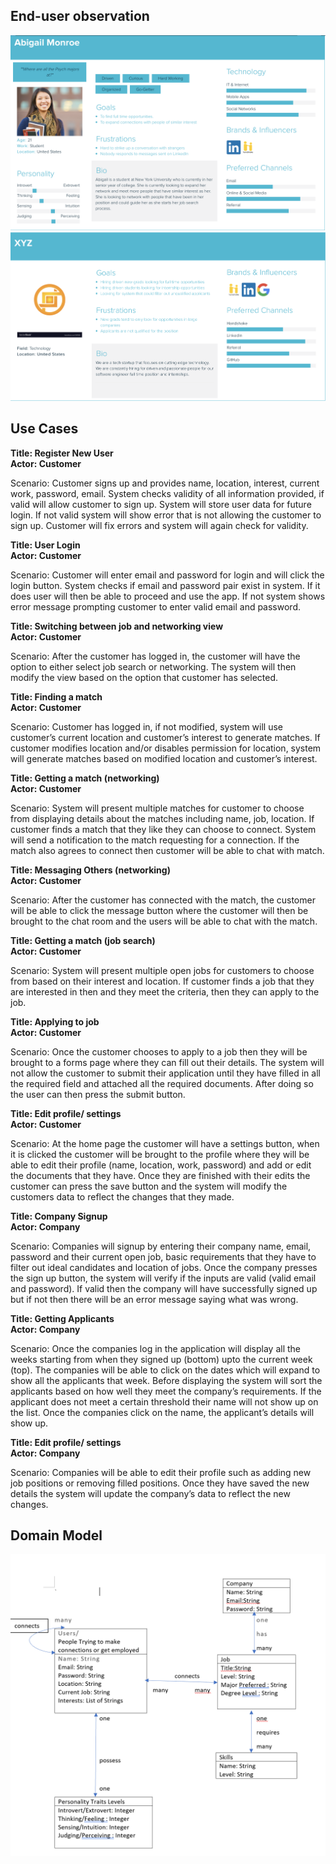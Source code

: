 ## End-user observation
![](images/end-user1.png)
![](images/end-user2.png)










## Use Cases

**Title: Register New User <br>
Actor: Customer**

Scenario: Customer signs up and provides name, location, interest, current work, password, email. System checks validity of all information provided, if valid will allow customer to sign up. System will store user data for future login. If not valid system will show error that is not allowing the customer to sign up. Customer will fix errors and system will again check for validity. 

**Title: User Login <br>
Actor: Customer**

Scenario: Customer will enter email and password for login and will click the login button. System checks if email and password pair exist in system. If it does user will then be able to proceed and use the app. If not system shows error message prompting customer to enter valid email and password. 

**Title: Switching between job and networking view <br>
Actor: Customer**

Scenario: After the customer has logged in, the customer will have the option to either select job search or networking. The system will then modify the view based on the option that customer has selected. 


**Title: Finding a match <br>
Actor: Customer**

Scenario: Customer has logged in, if not modified, system will use customer’s current location and customer’s interest to generate matches. If customer modifies location and/or disables permission for location, system will generate matches based on modified location and customer’s interest. 


**Title: Getting a match (networking)<br>
Actor: Customer**

Scenario: System will present multiple matches for customer to choose from displaying details about the matches including name, job, location. If customer finds a match that they like they can choose to connect. System will send a notification to the match requesting for a connection. If the match also agrees to connect then customer will be able to chat with match. 

**Title: Messaging Others (networking)<br>
Actor: Customer**

Scenario: After the customer has connected with the match, the customer will be able to click the message button where the customer will then be brought to the chat room and the users will be able to chat with the match. 


**Title: Getting a match (job search) <br>
Actor: Customer**

Scenario: System will present multiple open jobs for customers to choose from based on their interest and location. If customer finds a job that they are interested in then and they meet the criteria, then they can apply to the job. 

**Title: Applying to job <br>
Actor: Customer**

Scenario: Once the customer chooses to apply to a job then they will be brought to a forms page where they can fill out their details. The system will not allow the customer to submit their application until they have filled in all the required field and attached all the required documents. After doing so the user can then press the submit button. 


**Title: Edit profile/ settings <br>
Actor: Customer**

Scenario: At the home page the customer will have a settings button, when it is clicked the customer will be brought to the profile where they will be able to edit their profile (name, location, work, password) and add or edit the documents that they have. Once they are finished with their edits the customer can press the save button and the system will modify the customers data to reflect the changes that they made. 


**Title: Company Signup <br>
Actor: Company**

Scenario: Companies will signup by entering their company name, email, password and their current open job, basic requirements that they have to filter out ideal candidates and location of jobs. Once the company presses the sign up button, the system will verify if the inputs are valid (valid email and password). If valid then the company will have successfully signed up but if not then there will be an error message saying what was wrong. 

**Title: Getting Applicants <br>
Actor: Company**

Scenario: Once the companies log in the application will display all the weeks starting from when they signed up (bottom) upto the current week (top). The companies will be able to click on the dates which will expand to show all the applicants that week. Before displaying the system will sort the applicants based on how well they meet the company’s requirements. If the applicant does not meet a certain threshold their name will not show up on the list. Once the companies click on the name, the applicant’s details will show up. 


**Title: Edit profile/ settings <br>
Actor: Company**

Scenario: Companies will be able to edit their profile such as adding new job positions or removing filled positions. Once they have saved the new details the system will update the company’s data to reflect the new changes. 

## Domain Model
![](images/domainModel.png)

